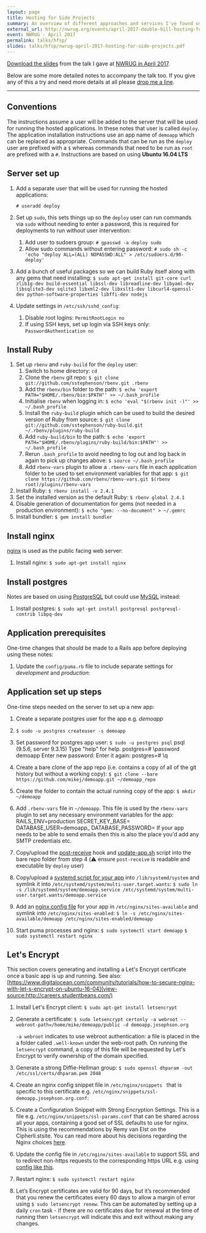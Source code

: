 ```yaml
---
layout: page
title: Hosting for Side Projects
summary: An overview of different approaches and services I've found useful for deploying side-projects.
external_url: http://nwrug.org/events/april-2017-double-bill-hosting-for-side-projects-and-testing-with-cake
event: NWRUG - April 2017
permalink: talks/hfsp/
slides: talks/hfsp/nwrug-april-2017-hosting-for-side-projects.pdf
---
```


[Download the slides](nwrug-april-2017-hosting-for-side-projects.pdf) from the talk I gave at [NWRUG in April 2017](http://nwrug.org/events/april-2017-double-bill-hosting-for-side-projects-and-testing-with-cake).

Below are some more detailed notes to accompany the talk too. If you give any of this a try and need more details at all please [drop me a line](/contact/).

----

## Conventions
The instructions assume a user will be added to the server that will be used for running the hosted applications. In these notes that user is called `deploy`.
The application installation instructions use an app name of `demoapp` which can be replaced as appropriate.
Commands that can be run as the `deploy` user are prefixed with a `$` whereas commands that need to be run as `root` are prefixed with a `#`.
Instructions are based on using **Ubuntu 16.04 LTS**

## Server set up
1. Add a separate user that will be used for running the hosted applications:

    `# useradd deploy`

2. Set up `sudo`, this sets things up so the `deploy` user can run commands via `sudo` without needing to enter a password, this is required for deployments to run without user intervention:
    1. Add user to sudoers group: `# gpasswd -a deploy sudo`
    2. Allow sudo commands without entering password: `# sudo sh -c 'echo "deploy ALL=(ALL) NOPASSWD:ALL" > /etc/sudoers.d/90-deploy'`
3. Add a bunch of useful packages so we can build Ruby itself along with any gems that need installing: `$ sudo apt-get install git-core curl zlib1g-dev build-essential libssl-dev libreadline-dev libyaml-dev libsqlite3-dev sqlite3 libxml2-dev libxslt1-dev libcurl4-openssl-dev python-software-properties libffi-dev nodejs`
4. Update settings in `/etc/ssh/sshd_config`:
    1. Disable root logins: `PermitRootLogin no`
    2. If using SSH keys, set up login via SSH keys only: `PasswordAuthentication no`


## Install Ruby

1. Set up `rbenv` and `ruby-build` for the `deploy` user:
    1. Switch to home directory: `cd`
    2. Clone the `rbenv` git repo: `$ git clone git://github.com/sstephenson/rbenv.git .rbenv`
    3. Add the `rbenv/bin` folder to the path: `$ echo 'export PATH="$HOME/.rbenv/bin:$PATH"' >> ~/.bash_profile`
    4. Initialise `rbenv` when logging in: `$ echo 'eval "$(rbenv init -)"' >> ~/.bash_profile`
    5. Install the `ruby-build` plugin which can be used to build the desired version of Ruby from source: `$ git clone git://github.com/sstephenson/ruby-build.git ~/.rbenv/plugins/ruby-build`
    6. Add `ruby-build/bin` to the path: `$ echo 'export PATH="$HOME/.rbenv/plugins/ruby-build/bin:$PATH"' >> ~/.bash_profile`
    7. Rerun `.bash_profile` to avoid needing to log out and log back in again to pick up changes above: `$ source ~/.bash_profile`
    8. Add `rbenv-vars` plugin to allow a `.rbenv-vars` file in each application folder to be used to set environment variables for that app: `$ git clone https://github.com/rbenv/rbenv-vars.git $(rbenv root)/plugins/rbenv-vars`
2. Install Ruby: `$ rbenv install -v 2.4.1`
3. Set the installed version as the default Ruby: `$ rbenv global 2.4.1`
4. Disable generation of documentation for gems (not needed in a production environment): `$ echo "gem: --no-document" > ~/.gemrc`
5. Install bundler: `$ gem install bundler`

## Install nginx
[nginx](https://nginx.org/) is used as the public facing web server:
1. Install nginx: `$ sudo apt-get install nginx `

## Install postgres
Notes are based on using [PostgreSQL](https://www.postgresql.org/) but could use [MySQL](https://www.mysql.com/) instead:
1. Install postgres: `$ sudo apt-get install postgresql postgresql-contrib libpq-dev`

## Application prerequisites
One-time changes that should be made to a Rails app before deploying using these notes:
1. Update the `config/puma.rb` file to include separate settings for _development_ and _production_:
 <script src="https://gist.github.com/mikej/14a2c042d9a6fe2cffbc7b5e53dc480e.js"></script>

## Application set up steps
One-time steps needed on the server to set up a new app:
1. Create a separate postgres user for the app e.g. *demoapp*
2. `$ sudo -u postgres createuser -s demoapp`
3. Set password for postgres app user:
`$ sudo -u postgres psql`
    psql (9.5.6, server 9.3.15)
    Type "help" for help.
    postgres=# \password demoapp
    Enter new password:
    Enter it again:
    postgres=# \q

4. Create a bare clone of the app repo (i.e. contains a copy of all of the git history but without a working copy): `$ git clone --bare https://github.com/mikej/demoapp.git ~/demoapp_repo`
5. Create the folder to contain the actual running copy of the app: `$ mkdir ~/demoapp`
6. Add `.rbenv-vars` file in `~/demoapp`. This file is used by the `rbenv-vars` plugin to set any necessary environment variables for the app:
    RAILS_ENV=production
    SECRET_KEY_BASE=<production secret key base>
    DATABASE_USER=demoapp_
    DATABASE_PASSWORD=<postgres password>
If your app needs to be able to send emails then this is also the place you'd add any SMTP credentials etc.
7. Copy/upload the [post-receive](https://gist.github.com/mikej/ff3e0a5648d6a6f9e2d18ff8ececcc05) hook and [update-app.sh](https://gist.github.com/mikej/d7c46f5455d294add7cf5a5d29fac392) script into the bare repo folder from step 4 (⚠️ ensure `post-receive` is readable and executable by `deploy` user)
18. Copy/upload a [systemd script for your app](https://gist.github.com/mikej/c3c29fb04ec4f9620caf328fbc1aa2f5) into `/lib/systemd/system` and symlink it into `/etc/systemd/system/multi-user.target.wants`: `$ sudo ln -s /lib/systemd/system/demoapp.service /etc/systemd/system/multi-user.target.wants/demoapp.service`
20. Add an [nginx config file](https://gist.github.com/mikej/b67a55b62196ff9657c7014b3edd087f) for your app in `/etc/nginx/sites-available` and symlink into `/etc/nginx/sites-enabled`: `$ ln -s /etc/nginx/sites-available/demoapp /etc/nginx/sites-enabled/demoapp`
21. Start puma processes and nginx:
    `$ sudo systemctl start demoapp`
    `$ sudo systemctl restart nginx`


## Let's Encrypt
This section covers generating and installing a Let's Encrypt certificate once a basic app is up and running.
See also: [https://www.digitalocean.com/community/tutorials/how-to-secure-nginx-with-let-s-encrypt-on-ubuntu-16-04](view-source:http://careers.studentbeans.com/)
1. Install Let's Encrypt client: `$ sudo apt-get install letsencrypt`
2. Generate a certificate: `$ sudo letsencrypt certonly -a webroot --webroot-path=/home/mike/demoapp/public -d demoapp.josephson.org`

    `-a webroot` indicates to use webroot authentication: a file is placed in the a folder called `.well-known` under the web-root path. On running the `letsencrypt` command, a copy of this file will be requested by Let's Encrypt to verify ownership of the domain specified.
3. Generate a strong Diffie-Hellman group: `$ sudo openssl dhparam -out /etc/ssl/certs/dhparam.pem 2048`
4. Create an nginx config snippet file in `/etc/nginx/snippets ` that is specific to this certificate e.g. `/etc/nginx/snippets/ssl-demoapp.josephson.org.conf`:

     <script src="https://gist.github.com/mikej/8af6b03dda4c71857221df94a682c5a4.js"></script>
5. Create a Configuration Snippet with Strong Encryption Settings. This is a file e.g. `/etc/nginx/snippets/ssl-params.conf` that can be shared across all your apps, containing a good set of SSL defaults to use for nginx. This is using the recommendations by Remy van Elst on the Cipherli.stsite. You can read more about his decisions regarding the Nginx choices [here](https://raymii.org/s/tutorials/Strong_SSL_Security_On_nginx.html).

    <script src="https://gist.github.com/mikej/5de57dc3edcdd1ff9ace39cc58b6cc74.js"></script>
6. Update the config file in `/etc/nginx/sites-available` to support SSL and to redirect non-https requests to the corresponding https URL e.g. using [config like this](https://gist.github.com/mikej/e8a95eac05238c6a4adb18378968321e).
7. Restart nginx: `$ sudo systemctl restart nginx`
8. Let’s Encrypt certificates are valid for 90 days, but it’s recommended that you renew the certificates every 60 days to allow a margin of error using `$ sudo letsencrypt renew`. This can be automated by setting up a daily `cron` task - if there are no certificates due for renewal at the time of running then `letsencrypt` will indicate this and exit without making any changes.
